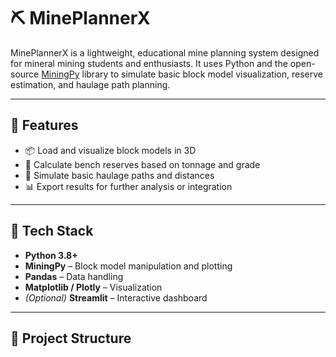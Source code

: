 # ⛏️ MinePlannerX

MinePlannerX is a lightweight, educational mine planning system designed for mineral mining students and enthusiasts. It uses Python and the open-source [MiningPy](https://github.com/miningpy/miningpy) library to simulate basic block model visualization, reserve estimation, and haulage path planning.

---

## 📌 Features

- 📦 Load and visualize block models in 3D
- 🧮 Calculate bench reserves based on tonnage and grade
- 🚜 Simulate basic haulage paths and distances
- 📊 Export results for further analysis or integration

---

## 🧰 Tech Stack

- **Python 3.8+**
- **MiningPy** – Block model manipulation and plotting
- **Pandas** – Data handling
- **Matplotlib / Plotly** – Visualization
- *(Optional)* **Streamlit** – Interactive dashboard

---

## 📁 Project Structure


